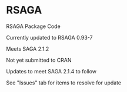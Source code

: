 RSAGA
=====

RSAGA Package Code

Currently updated to RSAGA 0.93-7

Meets SAGA 2.1.2

Not yet submitted to CRAN

Updates to meet SAGA 2.1.4 to follow

See "Issues" tab for items to resolve for update
